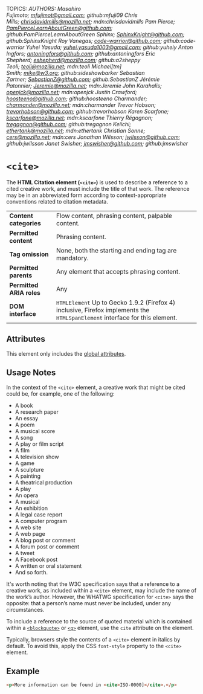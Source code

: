TOPICS: <cite>
AUTHORS: Masahiro Fujimoto; mfujimot@gmail.com; github:mfuji09
         Chris Mills; chrisdavidmills@mozilla.net; mdn:chrisdavidmills
         Pam Pierce; PamPierceLearnAboutGreen@github.com; github:PamPierceLearnAboutGreen
         Sphinx; SphinxKnight@github.com; github:SphinxKnight
         Roy Vanegas; code-warrior@github.com; github:code-warrior
         Yuhei Yasuda; yuhei.yasuda1003@gmail.com; github:yuheiy
         Anton Ingfors; antoningfors@github.com; github:antoningfors
         Eric Shepherd; eshepherd@mozilla.com; github:a2sheppy
         Teoli; teoli@mozilla.net; mdn:teoli
         Michael[tm] Smith; mike@w3.org; github:sideshowbarker
         Sebastian Zartner; SebastianZ@github.com; github:SebastianZ
         Jérémie Patonnier; Jeremie@mozilla.net; mdn:Jeremie
         John Karahalis; openjck@mozilla.net; mdn:openjck
         Justin Crawford; hoosteeno@github.com; github:hoosteeno
         Charmander; charmander@mozilla.net; mdn:charmander
         Trevor Hobson; trevorhobson@github.com; github:trevorhobson
         Karen Scarfone; kscarfone@mozilla.net; mdn:kscarfone
         Thierry Régagnon; tregagnon@github.com; github:tregagnon
         Keiichi; ethertank@mozilla.net; mdn:ethertank
         Christian Sonne; cers@mozilla.net; mdn:cers
         Jonathan Wilsson; jwilsson@github.com; github:jwilsson
         Janet Swisher; jmswisher@github.com; github:jmswisher

# `<cite>`

The **HTML Citation element (`<cite>`)** is used to describe a reference to a cited creative work,
and must include the title of that work. The reference may be in an abbreviated form according to
context-appropriate conventions related to citation metadata.

|  |  |
| :-- | :-- |
| **Content categories** | Flow content, phrasing content, palpable content. |
| **Permitted content** | Phrasing content.|
| **Tag omission** | None, both the starting and ending tag are mandatory.|
| **Permitted parents** | Any element that accepts phrasing content.|
| **Permitted ARIA roles** | Any |
| **DOM interface** | `HTMLElement` Up to Gecko 1.9.2 (Firefox 4) inclusive, Firefox implements the `HTMLSpanElement` interface for this element.

## Attributes

This element only includes the [global attributes](/en/webfrontend/HTML_Global_Attributes).

## Usage Notes

In the context of the `<cite>` element, a creative work that might be cited could be, for example,
one of the following:

- A book
- A research paper
- An essay
- A poem
- A musical score
- A song
- A play or film script
- A film
- A television show
- A game
- A sculpture
- A painting
- A theatrical production
- A play
- An opera
- A musical
- An exhibition
- A legal case report
- A computer program
- A web site
- A web page
- A blog post or comment
- A forum post or comment
- A tweet
- A Facebook post
- A written or oral statement
- And so forth.

It's worth noting that the W3C specification says that a reference to a creative work, as included
within a `<cite>` element, may include the name of the work’s author. However,
the WHATWG specification for `<cite>` says the opposite: that a person’s name must never be included,
under any circumstances.

To include a reference to the source of quoted material which is contained within a
[`<blockquote>`](/en/webfrontend/<blockquote>) or [`<q>`](/en/webfrontend/<q>) element,
use the `cite` attribute on the element.

Typically, browsers style the contents of a `<cite>` element in italics by default. To avoid this,
apply the CSS `font-style` property to the `<cite>` element.

## Example

```html
<p>More information can be found in <cite>ISO-0000]</cite>.</p>
```
